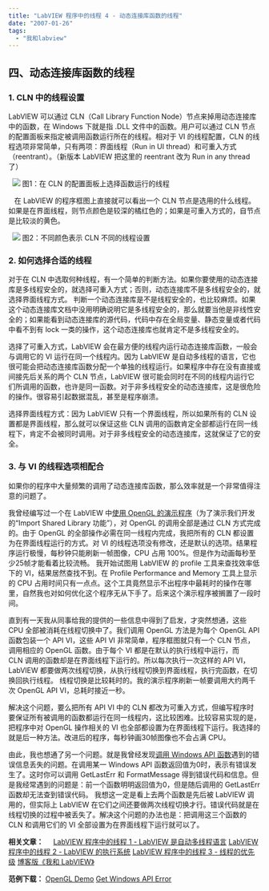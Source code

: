 ```yaml
---
title: "LabVIEW 程序中的线程 4 - 动态连接库函数的线程"
date: "2007-01-26"
tags: 
  - "我和labview"
---
```


## 四、动态连接库函数的线程

### 1\. CLN 中的线程设置

LabVIEW 可以通过 CLN（Call Library Function Node）节点来掉用动态连接库中的函数，在 Windows 下就是指 .DLL 文件中的函数。用户可以通过 CLN 节点的配置面板来指定被调用函数运行所在的线程。相对于 VI 的线程配置，CLN 的线程选项非常简单，只有两项：界面线程（Run in UI thread）和可重入方式（reentrant）。（新版本 LabVIEW 把这里的 reentrant 改为 Run in any thread 了）

  ![](http://byfiles.storage.msn.com/x1pN1mp8dKYgTFV_lNTUY6FnWvX7_ZW2tTYr5n0bk9ua68vKNhAv0ldyg3wgB_syyXtwYPgFn7uOZecOJtG7Dpj2M47ugpFoCdGkCp4Io2atbblFhqMjXUBFQ) 图1：在 CLN 的配置面板上选择函数运行的线程

   在 LabVIEW 的程序框图上直接就可以看出一个 CLN 节点是选用的什么线程。如果是在界面线程，则节点颜色是较深的橘红色的；如果是可重入方式的，自节点是比较淡的黄色。

  ![](http://byfiles.storage.msn.com/x1pN1mp8dKYgTFV_lNTUY6FnWvX7_ZW2tTY61q51oLovBE_6zS38rJvfznwEQ4kEgKzdnEo_xXCfpyBybcKV2bJ8FRQkszukMmgqDoZjhdvJw7bTmLsqMQ7gA) 图2：不同颜色表示 CLN 不同的线程设置

### 2\. 如何选择合适的线程

对于在 CLN 中选取何种线程，有一个简单的判断方法。如果你要使用的动态连接库是多线程安全的，就选择可重入方式；否则，动态连接库不是多线程安全的，就选择界面线程方式。 判断一个动态连接库是不是线程安全的，也比较麻烦。如果这个动态连接库文档中没用明确说明它是多线程安全的，那么就要当他是非线性安全的；如果能看到动态连接库的源代码，代码中存在全局变量、静态变量或者代码中看不到有 lock 一类的操作，这个动态连接库也就肯定不是多线程安全的。

选择了可重入方式，LabVIEW 会在最方便的线程内运行动态连接库函数，一般会与调用它的 VI 运行在同一个线程内。因为 LabVIEW 是自动多线程的语言，它也很可能会把动态连接库函数分配一个单独的线程运行。如果程序中存在没有直接或间接先后关系的两个 CLN 节点，LabVIEW 很可能会同时在不同的线程内运行它们所调用的函数，也许是同一函数。对于非多线程安全的动态连接库，这是很危险的操作。很容易引起数据混乱，甚至是程序崩溃。

选择界面线程方式：因为 LabVIEW 只有一个界面线程，所以如果所有的 CLN 设置都是界面线程，那么就可以保证这些 CLN 调用的函数肯定全部都运行在同一线程下，肯定不会被同时调用。对于非多线程安全的动态连接库，这就保证了它的安全。

### 3\. 与 VI 的线程选项相配合

如果你的程序中大量频繁的调用了动态连接库函数，那么效率就是一个非常值得注意的问题了。

我曾经编写过一个在 LabVIEW 中[使用 OpenGL 的演示程序](http://www.vihome.net/bbs/forum.php?mod=viewthread&tid=8818)（为了演示我们开发的“Import Shared Library 功能”），对 OpenGL 的调用全部是通过 CLN 方式完成的。由于 OpenGL 的全部操作必需在同一线程内完成，我把所有的 CLN 都设置为在界面线程运行的方式。对 VI 的线程选项没有修改，还是默认的选项。结果程序运行极慢，每秒钟只能刷新一帧图像，CPU 占用 100%。但是作为动画每秒至少25帧才能看着比较流畅。 我开始试图用 LabVIEW 的 profile 工具来查找效率低下的 VI，结果居然查找不到。在 Profile Performance and Memory 工具上显示的 CPU 占用时间只有一点点。这个工具竟然显示不出程序中最耗时的操作在哪里，自然我也对如何优化这个程序无从下手了。后来这个演示程序被搁置了一段时间。

直到有一天我从同事给我的提供的一些信息中得到了启发，才突然想通，这些 CPU 全部被消耗在线程切换中了。我们调用 OpenGL 方法是为每个 OpenGL API 函数包装一个 API VI，这些 API VI 非常简单，程序框图就只有一个 CLN 节点，调用相应的 OpenGL 函数。由于每个 VI 都是在默认的执行线程中运行，而 CLN 调用的函数却是在界面线程下运行的。所以每次执行一次这样的 API VI，LabVIEW 都要做两次线程切换，从执行线程切换到界面线程，执行完函数，在切换回执行线程。 线程切换是比较耗时的。我的演示程序刷新一帧要调用大约两千次 OpenGL API VI，总耗时接近一秒。

解决这个问题，要么把所有 API VI 中的 CLN 都改为可重入方式，但编写程序时要保证所有被调用的函数都运行在同一线程内，这比较困难。比较容易实现的是，把程序中对 OpenGL 操作相关的 VI 也全部都设置为在界面线程下运行。我选择的就是后一种方法。改进后的程序，每秒钟画30帧图像也不会占满 CPU。

由此，我也想通了另一个问题。就是我曾经发现[调用 Windows API 函数](http://decibel.ni.com/content/docs/DOC-1072)遇到的错误信息丢失的问题。在调用某一 Windows API 函数返回值为0时，表示有错误发生了。这时你可以调用 GetLastErr 和 FormatMessage 得到错误代码和信息。但是我经常遇到的问题是：前一个函数明明返回值为0，但是随后调用的 GetLastErr 函数却无法查到错误代码。 我想这一定是看上去两个函数是先后被 LabVIEW 调用的，但实际上 LabVIEW 在它们之间还要做两次线程切换才行。错误代码就是在线程切换的过程中被丢失了。解决这个问题的办法也是：把调用这三个函数的 CLN 和调用它们的 VI 全部设置为在界面线程下运行就可以了。

**相关文章：**     [LabVIEW 程序中的线程 1 - LabVIEW 是自动多线程语言](http://ruanqizhen.wordpress.com/2006/07/24/labview-%E7%A8%8B%E5%BA%8F%E4%B8%AD%E7%9A%84%E7%BA%BF%E7%A8%8B-1-labview-%E6%98%AF%E8%87%AA%E5%8A%A8%E5%A4%9A%E7%BA%BF%E7%A8%8B%E8%AF%AD%E8%A8%80/) [LabVIEW 程序中的线程 2 - LabVIEW 的执行系统](http://ruanqizhen.wordpress.com/2006/08/16/labview-%E7%A8%8B%E5%BA%8F%E4%B8%AD%E7%9A%84%E7%BA%BF%E7%A8%8B-2-labview-%E7%9A%84%E6%89%A7%E8%A1%8C%E7%B3%BB%E7%BB%9F/) [LabVIEW 程序中的线程 3 - 线程的优先级](http://ruanqizhen.spaces.live.com/blog/cns!5852D4F797C53FB6!1554.entry) [博客版《我和 LabVIEW》](http://ruanqizhen.wordpress.com/2005/11/07/%e6%88%91%e5%92%8c-labview/)

**范例下载：** [OpenGL Demo](http://www.vihome.net/bbs/forum.php?mod=viewthread&tid=8818) [Get Windows API Error](http://decibel.ni.com/content/docs/DOC-1072)
